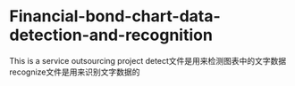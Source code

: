# Financial-bond-chart-data-detection-and-recognition
This is a service outsourcing project
detect文件是用来检测图表中的文字数据
recognize文件是用来识别文字数据的
